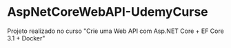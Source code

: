 # AspNetCoreWebAPI-UdemyCurse
Projeto realizado no curso "Crie uma Web API com Asp.NET Core + EF Core 3.1 + Docker"

